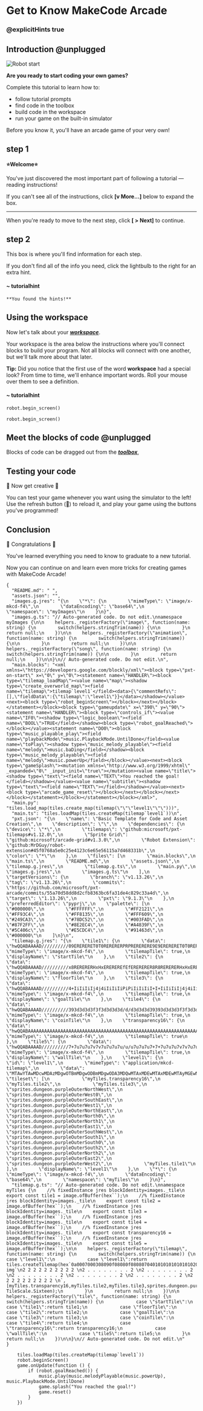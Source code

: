 # Get to Know MakeCode Arcade 

### @explicitHints true

## Introduction @unplugged

![Robot start](https://raw.githubusercontent.com/MrDGuy/pxt-skillmap-robot-test-2/main/docs/static/robot1.png "Robot Start" )

**Are you ready to start coding your own games?**

Complete this tutorial to learn how to:
- follow tutorial prompts
- find code in the toolbox
- build code in the workspace
- run your game on the built-in simulator 

Before you know it, you'll have an arcade game of your very own!

## step 1 

**⭐Welcome⭐**

You've just discovered the most important part of following a tutorial — reading instructions!

If you can't see all of the instructions, click **[v More...]** below to expand the box.

---

When you're ready to move to the next step, click **[ >  Next]** to continue.  


## step 2

This box is where you'll find information for each step. 

If you don't find all of the info you need, 
click the lightbulb to the right for an extra hint.


#### ~ tutorialhint 
```
**You found the hints!**
```


## Using the workspace

Now let's talk about your [__*workspace*__](#workIt "The area where you build code").

Your workspace is the area below the instructions where you'll connect blocks to build your program. 
Not all blocks will connect with one another, but we'll talk more about that later.

**Tip:** Did you notice that the first use of the word __workspace__ had a special look? 
From time to time, we'll enhance important words. Roll your mouse over them to see a definition.

#### ~ tutorialhint 
```python
robot.begin_screen()
```

```template
robot.begin_screen()
```

## Meet the blocks of code  @unplugged

Blocks of code can be dragged out from the  [__*toolbox*__](#tools "The strip to the left of your workspace that lists block categories."), 


## Testing your code

🎨 Now get creative 🎨

You can test your game whenever you want using the simulator
to the left!  Use the refresh button (🔄) to reload it, and play your
game using the buttons you've programmed!  



## Conclusion 

🎈 Congratulations 🎈 

You've learned everything you need to know to graduate to a new tutorial.

Now you can continue on and learn even more tricks for
creating games with MakeCode Arcade!  

```assetjson
{
  "README.md": " ",
  "assets.json": "",
  "images.g.jres": "{\n    \"*\": {\n        \"mimeType\": \"image/x-mkcd-f4\",\n        \"dataEncoding\": \"base64\",\n        \"namespace\": \"myImages\"\n    }\n}",
  "images.g.ts": "// Auto-generated code. Do not edit.\nnamespace myImages {\n\n    helpers._registerFactory(\"image\", function(name: string) {\n        switch(helpers.stringTrim(name)) {\n\n        }\n        return null;\n    })\n\n    helpers._registerFactory(\"animation\", function(name: string) {\n        switch(helpers.stringTrim(name)) {\n\n        }\n        return null;\n    })\n\n    helpers._registerFactory(\"song\", function(name: string) {\n        switch(helpers.stringTrim(name)) {\n\n        }\n        return null;\n    })\n\n}\n// Auto-generated code. Do not edit.\n",
  "main.blocks": "<xml xmlns=\"https://developers.google.com/blockly/xml\"><block type=\"pxt-on-start\" x=\"0\" y=\"0\"><statement name=\"HANDLER\"><block type=\"tilemap_loadMap\"><value name=\"map\"><shadow type=\"create_overworld_map\"><field name=\"tilemap\">tilemap`level1`</field><data>{\"commentRefs\":[],\"fieldData\":{\"tilemap\":\"level1\"}}</data></shadow></value><next><block type=\"robot_beginScreen\"></block></next></block></statement></block><block type=\"gameupdate\" x=\"390\" y=\"90\"><statement name=\"HANDLER\"><block type=\"controls_if\"><value name=\"IF0\"><shadow type=\"logic_boolean\"><field name=\"BOOL\">TRUE</field></shadow><block type=\"robot_goalReached\"></block></value><statement name=\"DO0\"><block type=\"music_playable_play\"><field name=\"playbackMode\">music.PlaybackMode.UntilDone</field><value name=\"toPlay\"><shadow type=\"music_melody_playable\"><field name=\"melody\">music.baDing</field></shadow><block type=\"music_melody_playable\"><field name=\"melody\">music.powerUp</field></block></value><next><block type=\"gameSplash\"><mutation xmlns=\"http://www.w3.org/1999/xhtml\" _expanded=\"0\" _input_init=\"true\"></mutation><value name=\"title\"><shadow type=\"text\"><field name=\"TEXT\">You reached the goal!</field></shadow></value><value name=\"subtitle\"><shadow type=\"text\"><field name=\"TEXT\"></field></shadow></value><next><block type=\"arcade_game_reset\"></block></next></block></next></block></statement></block></statement></block></xml>",
  "main.py": "tiles.load_map(tiles.create_map(tilemap(\"\"\"level1\"\"\")))",
  "main.ts": "tiles.loadMap(tiles.createMap(tilemap`level1`))\n",
  "pxt.json": "{\n    \"name\": \"Basic Template for Code and Asset Creation\",\n    \"description\": \"\",\n    \"dependencies\": {\n        \"device\": \"*\",\n        \"tilemaps\": \"github:microsoft/pxt-tilemaps#v1.12.0\",\n        \"Sprite Grid\": \"github:microsoft/arcade-grid#v1.3.0\",\n        \"Robot Extension\": \"github:MrDGuy/robot-extension#45f0768a5e0c25e4123c6e65e56115a7d468331b\",\n        \"color\": \"*\"\n    },\n    \"files\": [\n        \"main.blocks\",\n        \"main.ts\",\n        \"README.md\",\n        \"assets.json\",\n        \"tilemap.g.jres\",\n        \"tilemap.g.ts\",\n        \"main.py\",\n        \"images.g.jres\",\n        \"images.g.ts\"\n    ],\n    \"targetVersions\": {\n        \"branch\": \"v1.13.26\",\n        \"tag\": \"v1.13.26\",\n        \"commits\": \"https://github.com/microsoft/pxt-arcade/commits/55a70d58dd8d2cfb8363bc6fa31de4c829c33a4d\",\n        \"target\": \"1.13.26\",\n        \"pxt\": \"9.1.3\"\n    },\n    \"preferredEditor\": \"pyprj\",\n    \"palette\": [\n        \"#000000\",\n        \"#FFFFFF\",\n        \"#FF2121\",\n        \"#FF93C4\",\n        \"#FF8135\",\n        \"#FFF609\",\n        \"#249CA3\",\n        \"#78DC52\",\n        \"#003FAD\",\n        \"#87F2FF\",\n        \"#8E2EC4\",\n        \"#A4839F\",\n        \"#5C406c\",\n        \"#E5CDC4\",\n        \"#91463d\",\n        \"#000000\"\n    ]\n}\n",
  "tilemap.g.jres": "{\n    \"tile1\": {\n        \"data\": \"hwQQABAAAAD//////////09ERERERET0T0RERERERPRPRERERERE9E9ERERERET0T0RERERERPRPRERERERE9E9ERERERET0T0RERERERPRPRERERERE9E9ERERERET0T0RERERERPRPRERERERE9E9ERERERET0T0RERERERPT//////////w==\",\n        \"mimeType\": \"image/x-mkcd-f4\",\n        \"tilemapTile\": true,\n        \"displayName\": \"startTile\"\n    },\n    \"tile2\": {\n        \"data\": \"hwQQABAAAAD//////////x8RERERERHxHxEREREREfEfERERERER8R8RERERERHxHxEREREREfEfERERERER8R8RERERERHxHxEREREREfEfERERERER8R8RERERERHxHxEREREREfEfERERERER8R8RERERERHxHxEREREREfH//////////w==\",\n        \"mimeType\": \"image/x-mkcd-f4\",\n        \"tilemapTile\": true,\n        \"displayName\": \"floorTile\"\n    },\n    \"tile3\": {\n        \"data\": \"hwQQABAAAAD//////////4+IiIiIiIj4j4iIiIiIiPiPiIiIiIiI+I+IiIiIiIj4j4iIiIiIiPiPiIiIiIiI+I+IiIiIiIj4j4iIiIiIiPiPiIiIiIiI+I+IiIiIiIj4j4iIiIiIiPiPiIiIiIiI+I+IiIiIiIj4j4iIiIiIiPj//////////w==\",\n        \"mimeType\": \"image/x-mkcd-f4\",\n        \"tilemapTile\": true,\n        \"displayName\": \"goalTile\"\n    },\n    \"tile4\": {\n        \"data\": \"hwQQABAAAAD//////////393d3d3d3f3f3d3d3d3d/d/d3d3d3d39393d3d3d3f3f3d3d3d3d/d/d3d3d3d39393d3d3d3f3f3d3d3d3d/d/d3d3d3d39393d3d3d3f3f3d3d3d3d/d/d3d3d3d39393d3d3d3f3f3d3d3d3d/f//////////w==\",\n        \"mimeType\": \"image/x-mkcd-f4\",\n        \"tilemapTile\": true,\n        \"displayName\": \"coinTile\"\n    },\n    \"transparency16\": {\n        \"data\": \"hwQQABAAAAAAAAAAAAAAAAAAAAAAAAAAAAAAAAAAAAAAAAAAAAAAAAAAAAAAAAAAAAAAAAAAAAAAAAAAAAAAAAAAAAAAAAAAAAAAAAAAAAAAAAAAAAAAAAAAAAAAAAAAAAAAAAAAAAAAAAAAAAAAAAAAAAAAAAAAAAAAAAAAAAAAAAAAAAAAAA==\",\n        \"mimeType\": \"image/x-mkcd-f4\",\n        \"tilemapTile\": true\n    },\n    \"tile5\": {\n        \"data\": \"hwQQABAAAAD//////////7+7u7u7u7v7v7u7u7u7u/u/u7u7u7u7+7+7u7u7u7v7v7u7u7u7u/u/u7u7u7u7+7+7u7u7u7v7v7u7u7u7u/u/u7u7u7u7+7+7u7u7u7v7v7u7u7u7u/u/u7u7u7u7+7+7u7u7u7v7v7u7u7u7u/v//////////w==\",\n        \"mimeType\": \"image/x-mkcd-f4\",\n        \"tilemapTile\": true,\n        \"displayName\": \"wallTile\"\n    },\n    \"level1\": {\n        \"id\": \"level1\",\n        \"mimeType\": \"application/mkcd-tilemap\",\n        \"data\": \"MTAwYTAwMDcwMDAzMDgwOTBmMDgwODBmMDgwODA3MDQwMTAxMDEwMTAxMDEwMTAyMGEwNDAxMDEwMTAxMDEwMTAxMDEwYTExMDEwMTAxMDEwMTAxMDEwMTEwMDYwMTAxMDEwMTAxMDEwMTAxMGEwNDEyMDEwMTAxMDEwMTAxMDEwYTA1MGMwYzBlMGQwYzBlMGMwYzBiMjIyMjIyMjIyMjAyMDAwMDAwMjAwMjAwMDAwMDIwMDIwMDAwMDAyMDAyMDAwMDAwMjAwMjAwMDAwMDIwMjIyMjIyMjIyMg==\",\n        \"tileset\": [\n            \"myTiles.transparency16\",\n            \"myTiles.tile2\",\n            \"myTiles.tile3\",\n            \"sprites.dungeon.purpleOuterNorthWest\",\n            \"sprites.dungeon.purpleOuterWest0\",\n            \"sprites.dungeon.purpleOuterSouthEast\",\n            \"sprites.dungeon.purpleOuterWest1\",\n            \"sprites.dungeon.purpleOuterNorthEast\",\n            \"sprites.dungeon.purpleOuterNorth0\",\n            \"sprites.dungeon.purpleOuterNorth1\",\n            \"sprites.dungeon.purpleOuterEast1\",\n            \"sprites.dungeon.purpleOuterSouthWest\",\n            \"sprites.dungeon.purpleOuterSouth1\",\n            \"sprites.dungeon.purpleOuterSouth0\",\n            \"sprites.dungeon.purpleOuterSouth2\",\n            \"sprites.dungeon.purpleOuterNorth2\",\n            \"sprites.dungeon.purpleOuterEast2\",\n            \"sprites.dungeon.purpleOuterWest2\",\n            \"myTiles.tile1\"\n        ],\n        \"displayName\": \"level1\"\n    },\n    \"*\": {\n        \"mimeType\": \"image/x-mkcd-f4\",\n        \"dataEncoding\": \"base64\",\n        \"namespace\": \"myTiles\"\n    }\n}",
  "tilemap.g.ts": "// Auto-generated code. Do not edit.\nnamespace myTiles {\n    //% fixedInstance jres blockIdentity=images._tile\n    export const tile1 = image.ofBuffer(hex``);\n    //% fixedInstance jres blockIdentity=images._tile\n    export const tile2 = image.ofBuffer(hex``);\n    //% fixedInstance jres blockIdentity=images._tile\n    export const tile3 = image.ofBuffer(hex``);\n    //% fixedInstance jres blockIdentity=images._tile\n    export const tile4 = image.ofBuffer(hex``);\n    //% fixedInstance jres blockIdentity=images._tile\n    export const transparency16 = image.ofBuffer(hex``);\n    //% fixedInstance jres blockIdentity=images._tile\n    export const tile5 = image.ofBuffer(hex``);\n\n    helpers._registerFactory(\"tilemap\", function(name: string) {\n        switch(helpers.stringTrim(name)) {\n            case \"level1\":\n            case \"level1\":return tiles.createTilemap(hex`0a0007000308090f08080f0808070401010101010101020a0401010101010101010a110101010101010101100601010101010101010a0412010101010101010a050c0c0e0d0c0e0c0c0b`, img`\n2 2 2 2 2 2 2 2 2 2 \n2 . . . . . . . . 2 \n2 . . . . . . . . 2 \n2 . . . . . . . . 2 \n2 . . . . . . . . 2 \n2 . . . . . . . . 2 \n2 2 2 2 2 2 2 2 2 2 \n`, [myTiles.transparency16,myTiles.tile2,myTiles.tile3,sprites.dungeon.purpleOuterNorthWest,sprites.dungeon.purpleOuterWest0,sprites.dungeon.purpleOuterSouthEast,sprites.dungeon.purpleOuterWest1,sprites.dungeon.purpleOuterNorthEast,sprites.dungeon.purpleOuterNorth0,sprites.dungeon.purpleOuterNorth1,sprites.dungeon.purpleOuterEast1,sprites.dungeon.purpleOuterSouthWest,sprites.dungeon.purpleOuterSouth1,sprites.dungeon.purpleOuterSouth0,sprites.dungeon.purpleOuterSouth2,sprites.dungeon.purpleOuterNorth2,sprites.dungeon.purpleOuterEast2,sprites.dungeon.purpleOuterWest2,myTiles.tile1], TileScale.Sixteen);\n        }\n        return null;\n    })\n\n    helpers._registerFactory(\"tile\", function(name: string) {\n        switch(helpers.stringTrim(name)) {\n            case \"startTile\":\n            case \"tile1\":return tile1;\n            case \"floorTile\":\n            case \"tile2\":return tile2;\n            case \"goalTile\":\n            case \"tile3\":return tile3;\n            case \"coinTile\":\n            case \"tile4\":return tile4;\n            case \"transparency16\":return transparency16;\n            case \"wallTile\":\n            case \"tile5\":return tile5;\n        }\n        return null;\n    })\n\n}\n// Auto-generated code. Do not edit.\n"
}
```


```customts
    tiles.loadMap(tiles.createMap(tilemap`level1`))
    robot.beginScreen()
    game.onUpdate(function () {
        if (robot.goalReached()) {
            music.play(music.melodyPlayable(music.powerUp), music.PlaybackMode.UntilDone)
            game.splash("You reached the goal!")
            game.reset()
        }
    })
```
